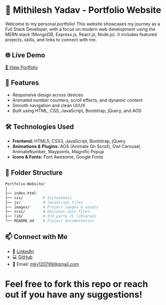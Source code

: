 # 💼 Mithilesh Yadav - Portfolio Website

Welcome to my personal portfolio! This website showcases my journey as a Full Stack Developer, with a focus on modern web development using the MERN stack (MongoDB, Express.js, React.js, Node.js). It includes featured projects, skills, and links to connect with me.

## 🌐 Live Demo

[🔗 View Portfolio](https://portfolio-website-six-flax-75.vercel.app/)

## 📌 Features

- Responsive design across devices
- Animated number counters, scroll effects, and dynamic content
- Smooth navigation and clean UI/UX
- Built using HTML, CSS, JavaScript, Bootstrap, jQuery, and AOS

## 🛠️ Technologies Used

- **Frontend:** HTML5, CSS3, JavaScript, Bootstrap, jQuery
- **Animations & Plugins:** AOS (Animate On Scroll), Owl Carousel, AnimateNumber, Waypoints, Magnific Popup
- **Icons & Fonts:** Font Awesome, Google Fonts


## 📁 Folder Structure

```bash
Portfolio-Website/
│
├── index.html
├── css/         # Stylesheets
├── js/          # JavaScript files
├── images/      # Project images & assets
├── scss/        # Optional Sass files
├── lib/         # 3rd party JS libraries
└── README.md    # Project documentation
```



## 📫 Connect with Me

- 🔗 [LinkedIn](https://www.linkedin.com/in/yadav11)
- 💻 [GitHub](https://github.com/mky120799)
- 📧 Email: [mky120799@gmail.com](mailto:mky120799@gmail.com)


# Feel free to fork this repo or reach out if you have any suggestions!

